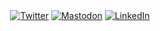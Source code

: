 <div align="center">
	<a href="https://twitter.com/weibelm"><img src="https://img.shields.io/twitter/follow/weibelm?label=Twitter&logo=twitter&style=flat-square&color=1da1f2&logoColor=ffffff" alt="Twitter" /></a> <a href="https://mstdn.social/@mweibel"><img src="https://img.shields.io/mastodon/follow/109551845317416802?domain=https%3A%2F%2Fmstdn.social&style=flat-square&label=Mastodon" alt="Mastodon" /></a>
  <a href="https://www.linkedin.com/in/michaelweibel"><img src="https://img.shields.io/static/v1?logo=linkedin&style=flat-square&color=0072b1&label=LinkedIn&message=%E2%98%86" alt="LinkedIn"></a>
</div>

<!--
**mweibel/mweibel** is a ✨ _special_ ✨ repository because its `README.md` (this file) appears on your GitHub profile.

Here are some ideas to get you started:

- 🔭 I’m currently working on ...
- 🌱 I’m currently learning ...
- 👯 I’m looking to collaborate on ...
- 🤔 I’m looking for help with ...
- 💬 Ask me about ...
- 📫 How to reach me: ...
- 😄 Pronouns: ...
- ⚡ Fun fact: ...
-->
